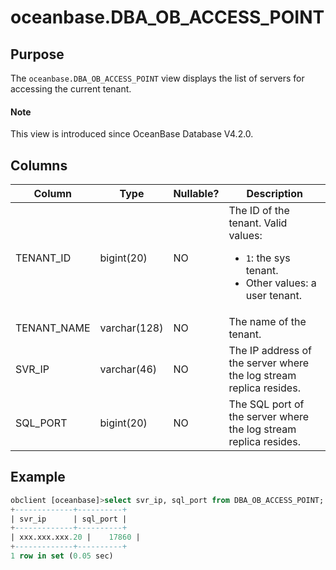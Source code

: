 # oceanbase.DBA_OB_ACCESS_POINT

## Purpose

The `oceanbase.DBA_OB_ACCESS_POINT` view displays the list of servers for accessing the current tenant. 

<main id="notice" type='explain'>

   <h4>Note</h4>

   <p>This view is introduced since OceanBase Database V4.2.0. </p>

 </main>

## Columns

| Column | Type | Nullable? | Description |
| --- | --- | --- | --- |
| TENANT_ID | bigint(20) | NO | The ID of the tenant. Valid values:<ul><li>`1`: the sys tenant.  </li><li>Other values: a user tenant. </li></ul> |
| TENANT_NAME | varchar(128) | NO | The name of the tenant. |
| SVR_IP | varchar(46) | NO | The IP address of the server where the log stream replica resides. |
| SQL_PORT | bigint(20) | NO | The SQL port of the server where the log stream replica resides. |

## Example

```sql
obclient [oceanbase]>select svr_ip, sql_port from DBA_OB_ACCESS_POINT;
+-------------+----------+
| svr_ip      | sql_port |
+-------------+----------+
| xxx.xxx.xxx.20 |    17860 |
+-------------+----------+
1 row in set (0.05 sec)
```
